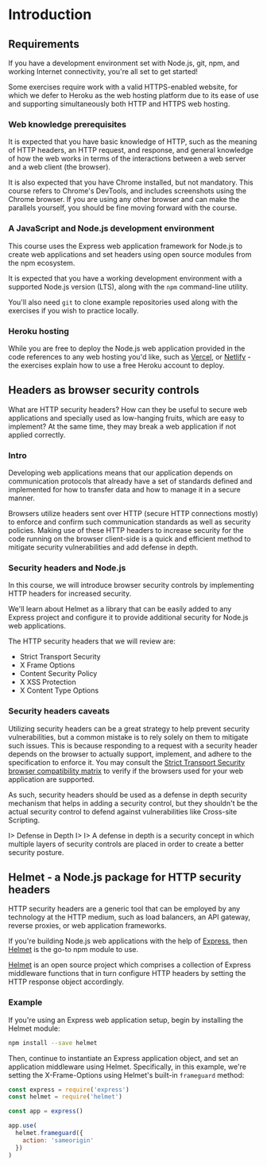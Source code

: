 # Introduction

## Requirements

If you have a development environment set with Node.js, git, npm, and working Internet connectivity, you're all set to get started!

Some exercises require work with a valid HTTPS-enabled website, for which we defer to Heroku as the web hosting platform due to its ease of use and supporting simultaneously both HTTP and HTTPS web hosting.

### Web knowledge prerequisites

It is expected that you have basic knowledge of HTTP, such as the meaning of HTTP headers, an HTTP request, and response, and general knowledge of how the web works in terms of the interactions between a web server and a web client (the browser).

It is also expected that you have Chrome installed, but not mandatory. This course refers to Chrome's DevTools, and includes screenshots using the Chrome browser. If you are using any other browser and can make the parallels yourself, you should be fine moving forward with the course.

### A JavaScript and Node.js development environment

This course uses the Express web application framework for Node.js to create web applications and set headers using open source modules from the npm ecosystem.

It is expected that you have a working development environment with a supported Node.js version (LTS), along with the `npm` command-line utility.

You'll also need `git` to clone example repositories used along with the exercises if you wish to practice locally.

### Heroku hosting

While you are free to deploy the Node.js web application provided in the code references to any web hosting you'd like, such as [Vercel](https://vercel.com), or [Netlify](https://www.netlify.com) - the exercises explain how to use a free Heroku account to deploy.


## Headers as browser security controls

What are HTTP security headers? How can they be useful to secure web applications and specially used as low-hanging fruits, which are easy to implement? At the same time, they may break a web application if not applied correctly.

### Intro

Developing web applications means that our application depends on communication protocols that already have a set of standards defined and implemented for how to transfer data and how to manage it in a secure manner.

Browsers utilize headers sent over HTTP (secure HTTP connections mostly) to enforce and confirm such communication standards as well as security policies. Making use of these HTTP headers to increase security for the code running on the browser client-side is a quick and efficient method to mitigate security vulnerabilities and add defense in depth.

### Security headers and Node.js

In this course, we will introduce browser security controls by implementing HTTP headers for increased security.

We'll learn about Helmet as a library that can be easily added to any Express project and configure it to provide additional security for Node.js web applications.

The HTTP security headers that we will review are:

- Strict Transport Security
- X Frame Options
- Content Security Policy
- X XSS Protection
- X Content Type Options

### Security headers caveats

Utilizing security headers can be a great strategy to help prevent security vulnerabilities, but a common mistake is to rely solely on them to mitigate such issues. This is because responding to a request with a security header depends on the browser to actually support, implement, and adhere to the specification to enforce it. You may consult the [Strict Transport Security browser compatibility matrix](https://caniuse.com/#feat=stricttransportsecurity) to verify if the browsers used for your web application are supported.

As such, security headers should be used as a defense in depth security mechanism that helps in adding a security control, but they shouldn't be the actual security control to defend against vulnerabilities like Cross-site Scripting.


I> Defense in Depth
I>
I> A defense in depth is a security concept in which multiple layers of security controls are placed in order to create a better security posture.


## Helmet - a Node.js package for HTTP security headers

HTTP security headers are a generic tool that can be employed by any technology at the HTTP medium, such as load balancers, an API gateway, reverse proxies, or web application frameworks.

If you're building Node.js web applications with the help of [Express](http://expressjs.com), then [Helmet](https://helmetjs.github.io) is the go-to npm module to use.

[Helmet](https://helmetjs.github.io) is an open source project which comprises a collection of Express middleware functions that in turn configure HTTP headers by setting the HTTP response object accordingly.

### Example

If you're using an Express web application setup, begin by installing the Helmet module:

```bash
npm install --save helmet
```

Then, continue to instantiate an Express application object, and set an application middleware using Helmet. Specifically, in this example, we're setting the X-Frame-Options using Helmet's built-in `frameguard` method:

```js
const express = require('express')
const helmet = require('helmet')

const app = express()

app.use(
  helmet.frameguard({
    action: 'sameorigin'
  })
)
```


